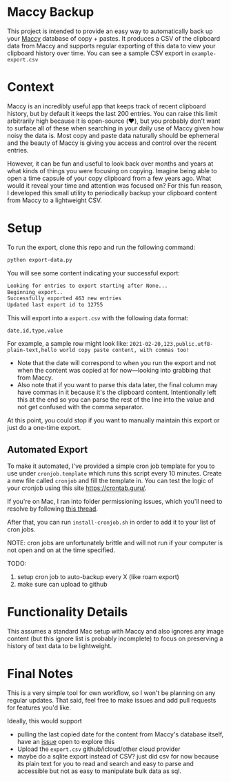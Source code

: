 # Maccy Backup
This project is intended to provide an easy way to automatically back up your [Maccy](https://maccy.app/) database of copy + pastes. It produces a CSV of the clipboard data from Maccy and supports regular exporting of this data to view your clipboard history over time. You can see a sample CSV export in `example-export.csv`

# Context
Maccy is an incredibly useful app that keeps track of recent clipboard history, but by default it keeps the last 200 entries. You can raise this limit arbitrarily high because it is open-source (❤️), but you probably don't want to surface all of these when searching in your daily use of Maccy given how noisy the data is. Most copy and paste data naturally should be ephemeral and the beauty of Maccy is giving you access and control over the recent entries.

However, it can be fun and useful to look back over months and years at what kinds of things you were focusing on copying. Imagine being able to open a time capsule of your copy clipboard from a few years ago. What would it reveal your time and attention was focused on? For this fun reason, I developed this small utility to periodically backup your clipboard content from Maccy to a lightweight CSV.

# Setup
To run the export, clone this repo and run the following command:
```bash
python export-data.py
```

You will see some content indicating your successful export:
```bash
Looking for entries to export starting after None...
Beginning export..
Successfully exported 463 new entries
Updated last export id to 12755
```

This will export into a `export.csv` with the following data format:
```
date,id,type,value
```
For example, a sample row might look like:
`2021-02-20,123,public.utf8-plain-text,hello world copy paste content, with commas too!`
* Note that the date will correspond to when you run the export and not when the content was copied at for now—looking into grabbing that from Maccy.
* Also note that if you want to parse this data later, the final column may have commas in it because it's the clipboard content. Intentionally left this at the end so you can parse the rest of the line into the value and not get confused with the comma separator.

At this point, you could stop if you want to manually maintain this export or just do a one-time export.

## Automated Export
To make it automated, I've provided a simple cron job template for you to use under `cronjob.template` which runs this script every 10 minutes. Create a new file called `cronjob` and fill the template in. You can test the logic of your cronjob using this site https://crontab.guru/. 

If you're on Mac, I ran into folder permissioning issues, which you'll need to resolve by following [this thread](https://apple.stackexchange.com/questions/378553/crontab-operation-not-permitted).

After that, you can run `install-cronjob.sh` in order to add it to your list of cron jobs.

NOTE: cron jobs are unfortunately brittle and will not run if your computer is not open and on at the time specified. 

TODO:
1. setup cron job to auto-backup every X (like roam export)
2. make sure can upload to github

# Functionality Details
This assumes a standard Mac setup with Maccy and also ignores any image content (but this ignore list is probably incomplete) to focus on preserving a history of text data to be lightweight.

# Final Notes

This is a very simple tool for own workflow, so I won't be planning on any regular updates. That said, feel free to make issues and add pull requests for features you'd like.

Ideally, this would support
* pulling the last copied date for the content from Maccy's database itself, have an [issue](https://github.com/p0deje/Maccy/issues/375) open to explore this
* Upload the `export.csv` github/icloud/other cloud provider
* maybe do a sqlite export instead of CSV? just did csv for now because its plain text for you to read and search and easy to parse and accessible but not as easy to manipulate bulk data as sql.
